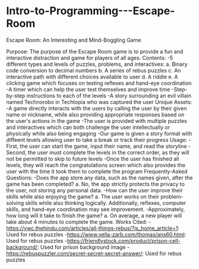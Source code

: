 # Intro-to-Programming---Escape-Room
Escape Room: An Interesting and Mind-Boggling Game

Purpose: The purpose of the Escape Room game is to provide a fun and interactive distraction and game for players of all ages.
Contents:
    -5 different types and levels of puzzles, problems, and interactives:
        a. Binary code conversion to decimal numbers
        b. A series of rebus puzzles
        c. An interactive path with different choices available to user
        d. A riddle
        e. A clicking game which focuses on testing reflexes and hand-eye coordination
    -A timer which can help the user test themselves and improve time
    -Step-by-step instructions to each of the levels
    -A story surrounding an evil villain named Technorobo in Techtopia who was captured the user
Unique Assets:
    -A game directly interacts with the users by calling the user by their given name or nickname, while also providing appropriate responses based on the user's actions in the game
    -The user is provided with multiple puzzles and interactives which can both challenge the user intellectually or physically while also being engaging
    -Our game is given a story format with diffeent levels allowing user to take a break or track their progress
Usage:
    -First, the user can start the game, input their name, and read the storyline
    -Second, the user must complete the levels in the correct order, as they will not be permitted to skip to future levels
    -Once the user has finished all levels, they will reach the congratulations screen which also provides the user with the time it took them to complete the program
Frequently-Asked Questions:
    -Does the app store any data, such as the names given, after the game has been completed?
        a. No, the app strictly protects the privacy to the user, not storing any personal data.
    -How can the user improve their skills while also enjoying the game?
        a. The user works on their problem-solving skills while also thinking logically. Additionally, reflexes, computer skills, and hand-eye coordination may see improvement.
    -Approximately, how long will it take to finish the game?
        a. On average, a new player will take about 4 minutes to complete the game.
Works Cited:
    -https://ywc.thehindu.com/articles/all-things-rebus/?is_home_article=1: Used for rebus puzzles
    -https://www.vella-zarb.com/thomas/ans60.html: Used for rebus puzzles
    -https://friendlystock.com/product/prison-cell-background/: Used for prison background image
    -https://rebuspuzzler.com/secret-secret-secret-answer/: Used for rebus puzzles
